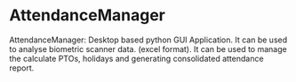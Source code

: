 # AttendanceManager
AttendanceManager: Desktop based python GUI Application.   It can be used to analyse biometric scanner data. (excel format).  It can be used to manage the calculate PTOs, holidays and generating consolidated attendance report.
